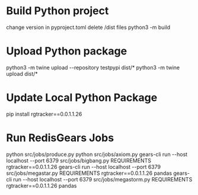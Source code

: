 # Build Python project
change version in pyproject.toml
delete /dist files
python3 -m build

# Upload Python package
python3 -m twine upload --repository testpypi dist/*
python3 -m twine upload dist/*

# Update Local Python Package
pip install rgtracker==0.0.1.1.26

# Run RedisGears Jobs
python src/jobs/produce.py 
python src/jobs/axiom.py 
gears-cli run --host localhost --port 6379 src/jobs/bigbang.py REQUIREMENTS rgtracker==0.0.1.1.26
gears-cli run --host localhost --port 6379 src/jobs/megastar.py REQUIREMENTS rgtracker==0.0.1.1.26 pandas
gears-cli run --host localhost --port 6379 src/jobs/megastorm.py REQUIREMENTS rgtracker==0.0.1.1.26 pandas
